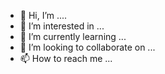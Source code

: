 - 👋 Hi, I’m ....
- 👀 I’m interested in ...
- 🌱 I’m currently learning ...
- 💞️ I’m looking to collaborate on ...
- 📫 How to reach me ...

<!---

You can click the Preview link to take a look at your changes.
--->
